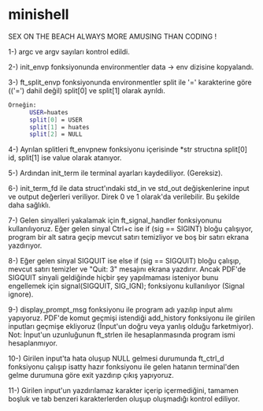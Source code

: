 # minishell
SEX ON THE BEACH ALWAYS MORE AMUSING THAN CODING !


1-) argc ve argv sayıları kontrol edildi.

2-) init_envp fonksiyonunda environmentler data -> env dizisine kopyalandı.

3-) ft_split_envp fonksiyonunda environmentler split ile '=' karakterine göre (('=') dahil değil) split[0] ve split[1] olarak ayrıldı.
```sh
Örneğin:
      USER=huates
      split[0] = USER
      split[1] = huates
      split[2] = NULL
```
4-) Ayrılan splitleri ft_envpnew fonksiyonu içerisinde *str structına split[0] id, split[1] ise value olarak atanıyor.

5-) Ardından init_term ile terminal ayarları kaydediliyor. (Gereksiz).

6-) init_term_fd ile data struct'ındaki std_in ve std_out değişkenlerine input ve output değerleri veriliyor. Direk 0 ve 1 olarak'da verilebilir. Bu şekilde daha sağlıklı.

7-) Gelen sinyalleri yakalamak için ft_signal_handler fonksiyonunu kullanılıyoruz. Eğer gelen sinyal Ctrl+c ise if (sig == SIGINT) bloğu çalışıyor, program bir alt satıra geçip mevcut satırı temizliyor ve boş bir satırı ekrana yazdırıyor.

8-) Eğer gelen sinyal SIGQUIT ise else if (sig == SIGQUIT) bloğu çalışıp, mevcut satırı temizler ve "Quit: 3" mesajını ekrana yazdırır. Ancak PDF'de SIGQUIT sinyali geldiğinde hiçbir şey yapılmaması isteniyor bunu engellemek için signal(SIGQUIT, SIG_IGN); fonksiyonu kullanılıyor (Signal ignore).

9-) display_prompt_msg fonksiyonu ile program adı yazılıp input alımı yapıyoruz. PDF'de komut geçmişi istendiği add_history fonksiyonu ile girilen inputları geçmişe ekliyoruz (İnput'un doğru veya yanlış olduğu farketmiyor).
Not: İnput'un uzunluğunun ft_strlen ile hesaplanmasında program ismi hesaplanmıyor.

10-) Girilen input'ta hata oluşup NULL gelmesi durumunda ft_ctrl_d fonksiyonu çalışıp isatty hazır fonksiyonu ile gelen hatanın terminal'den gelme durumuna göre exit yazdırıp çıkış yapıyoruz.

11-) Girilen input'un yazdırılamaz karakter içerip içermediğini, tamamen boşluk ve tab benzeri karakterlerden oluşup oluşmadığı kontrol ediliyor.

